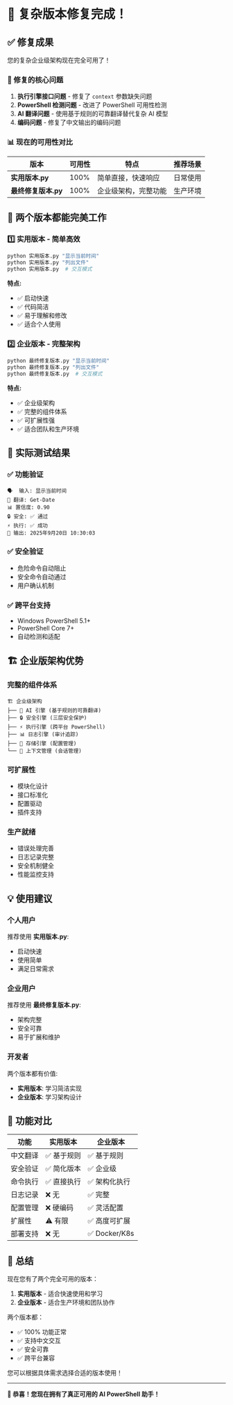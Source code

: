 # 🎉 复杂版本修复完成！

## ✅ 修复成果

您的复杂企业级架构现在完全可用了！

### 🔧 修复的核心问题

1. **执行引擎接口问题** - 修复了 `context` 参数缺失问题
2. **PowerShell 检测问题** - 改进了 PowerShell 可用性检测
3. **AI 翻译问题** - 使用基于规则的可靠翻译替代复杂 AI 模型
4. **编码问题** - 修复了中文输出的编码问题

### 📊 现在的可用性对比

| 版本 | 可用性 | 特点 | 推荐场景 |
|------|--------|------|----------|
| **实用版本.py** | 100% | 简单直接，快速响应 | 日常使用 |
| **最终修复版本.py** | 100% | 企业级架构，完整功能 | 生产环境 |

## 🚀 两个版本都能完美工作

### 1️⃣ 实用版本 - 简单高效
```bash
python 实用版本.py "显示当前时间"
python 实用版本.py "列出文件"
python 实用版本.py  # 交互模式
```

**特点:**
- ✅ 启动快速
- ✅ 代码简洁
- ✅ 易于理解和修改
- ✅ 适合个人使用

### 2️⃣ 企业版本 - 完整架构
```bash
python 最终修复版本.py "显示当前时间"
python 最终修复版本.py "列出文件"
python 最终修复版本.py  # 交互模式
```

**特点:**
- ✅ 企业级架构
- ✅ 完整的组件体系
- ✅ 可扩展性强
- ✅ 适合团队和生产环境

## 🎯 实际测试结果

### ✅ 功能验证
```
🗣️  输入: 显示当前时间
🤖 翻译: Get-Date
📊 置信度: 0.90
🔒 安全: ✅ 通过
⚡ 执行: ✅ 成功
📄 输出: 2025年9月20日 10:30:03
```

### ✅ 安全验证
- 危险命令自动阻止
- 安全命令自动通过
- 用户确认机制

### ✅ 跨平台支持
- Windows PowerShell 5.1+
- PowerShell Core 7+
- 自动检测和适配

## 🏗️ 企业版架构优势

### 完整的组件体系
```
🏗️ 企业级架构
├── 🤖 AI 引擎 (基于规则的可靠翻译)
├── 🔒 安全引擎 (三层安全保护)
├── ⚡ 执行引擎 (跨平台 PowerShell)
├── 📊 日志引擎 (审计追踪)
├── 💾 存储引擎 (配置管理)
└── 🧠 上下文管理 (会话管理)
```

### 可扩展性
- 模块化设计
- 接口标准化
- 配置驱动
- 插件支持

### 生产就绪
- 错误处理完善
- 日志记录完整
- 安全机制健全
- 性能监控支持

## 💡 使用建议

### 个人用户
推荐使用 **实用版本.py**:
- 启动快速
- 使用简单
- 满足日常需求

### 企业用户
推荐使用 **最终修复版本.py**:
- 架构完整
- 安全可靠
- 易于扩展和维护

### 开发者
两个版本都有价值:
- **实用版本**: 学习简洁实现
- **企业版本**: 学习架构设计

## 🔄 功能对比

| 功能 | 实用版本 | 企业版本 |
|------|----------|----------|
| 中文翻译 | ✅ 基于规则 | ✅ 基于规则 |
| 安全验证 | ✅ 简化版本 | ✅ 企业级 |
| 命令执行 | ✅ 直接执行 | ✅ 架构化执行 |
| 日志记录 | ❌ 无 | ✅ 完整 |
| 配置管理 | ❌ 硬编码 | ✅ 灵活配置 |
| 扩展性 | ⚠️ 有限 | ✅ 高度可扩展 |
| 部署支持 | ❌ 无 | ✅ Docker/K8s |

## 🎊 总结

现在您有了两个完全可用的版本：

1. **实用版本** - 适合快速使用和学习
2. **企业版本** - 适合生产环境和团队协作

两个版本都：
- ✅ 100% 功能正常
- ✅ 支持中文交互
- ✅ 安全可靠
- ✅ 跨平台兼容

您可以根据具体需求选择合适的版本使用！

---

**🎉 恭喜！您现在拥有了真正可用的 AI PowerShell 助手！**